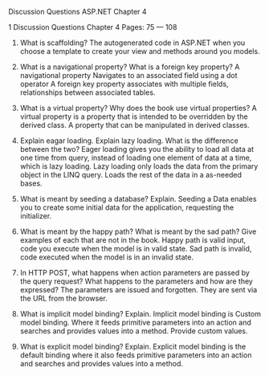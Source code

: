 

Discussion Questions
ASP.NET 
Chapter 4

1 Discussion Questions Chapter 4 Pages: 75 — 108

 1. What is scaffolding? 
The autogenerated code in ASP.NET when you choose a template to create your view and methods around you models.
2. What is a navigational property? What is a foreign key property? 
A navigational property Navigates to an associated field using a dot operator
A foreign key property associates with multiple fields, relationships between associated tables.
3. What is a virtual property? Why does the book use virtual properties? 
A virtual property is a property that is intended to be overridden by the derived class.   A property that can be manipulated in derived classes.
4. Explain eagar loading. Explain lazy loading. What is the difference between the two?
Eager loading gives you the ability to load all data at one time from query, instead of loading one element of data at a time, which is lazy loading.  Lazy loading only loads the data from the primary object in the LINQ query. Loads the rest of the data in a as-needed bases.
 5. What is meant by seeding a database? Explain. 
Seeding a Data enables you to create some initial data for the application, requesting the initializer. 
6. What is meant by the happy path? What is meant by the sad path? Give examples of each that are not in the book. 
Happy path is valid input, code you execute when the model is in valid state. Sad path is invalid, code executed when the model is in an invalid state.  
7. In HTTP POST, what happens when action parameters are passed by the query request? What happens to the parameters and how are they expressed? 
The parameters are issued and forgotten.  They are sent via the URL from the browser.


8. What is implicit model binding? Explain.
Implicit model binding is Custom model binding. Where it feeds primitive parameters into an action and searches and provides values into a method. Provide custom values.
 9. What is explicit model binding? Explain.
Explicit model binding is the default binding where it also feeds primitive parameters into an action and searches and provides values into a method.
